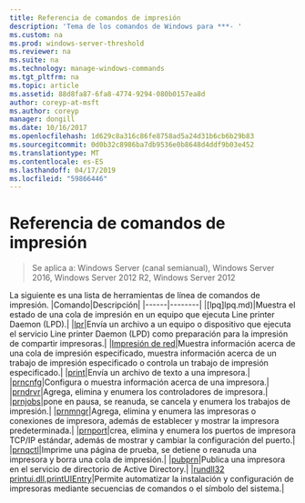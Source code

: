 ```yaml
---
title: Referencia de comandos de impresión
description: 'Tema de los comandos de Windows para ***- '
ms.custom: na
ms.prod: windows-server-threshold
ms.reviewer: na
ms.suite: na
ms.technology: manage-windows-commands
ms.tgt_pltfrm: na
ms.topic: article
ms.assetid: 88d8fa87-6fa8-4774-9294-080b0157ea8d
author: coreyp-at-msft
ms.author: coreyp
manager: dongill
ms.date: 10/16/2017
ms.openlocfilehash: 1d629c8a316c86fe8758ad5a24d31b6cb6b29b83
ms.sourcegitcommit: 0d0b32c8986ba7db9536e0b8648d4ddf9b03e452
ms.translationtype: MT
ms.contentlocale: es-ES
ms.lasthandoff: 04/17/2019
ms.locfileid: "59866446"
---
```

# <a name="print-command-reference"></a>Referencia de comandos de impresión

>Se aplica a: Windows Server (canal semianual), Windows Server 2016, Windows Server 2012 R2, Windows Server 2012

La siguiente es una lista de herramientas de línea de comandos de impresión.
|Comando|Descripción|
|------|--------|
|[lpq]lpq.md)|Muestra el estado de una cola de impresión en un equipo que ejecuta Line printer Daemon (LPD).|
|[lpr](lpr.md)|Envía un archivo a un equipo o dispositivo que ejecuta el servicio Line printer Daemon (LPD) como preparación para la impresión de compartir impresoras.|
|[Impresión de red](net-print.md)|Muestra información acerca de una cola de impresión especificado, muestra información acerca de un trabajo de impresión especificado o controla un trabajo de impresión especificado.|
|[print](print.md)|Envía un archivo de texto a una impresora.|
|[prncnfg](prncnfg.md)|Configura o muestra información acerca de una impresora.|
|[prndrvr](prndrvr.md)|Agrega, elimina y enumera los controladores de impresora.|
|[prnjobs](prnjobs.md)|pone en pausa, se reanuda, se cancela y enumera los trabajos de impresión.|
|[prnmngr](prnmngr.md)|Agrega, elimina y enumera las impresoras o conexiones de impresora, además de establecer y mostrar la impresora predeterminada.|
|[prnport](prnport.md)|crea, elimina y enumera los puertos de impresora TCP/IP estándar, además de mostrar y cambiar la configuración del puerto.|
|[prnqctl](prnqctl.md)|Imprime una página de prueba, se detiene o reanuda una impresora y borra una cola de impresión.|
|[pubprn](pubprn.md)|Publica una impresora en el servicio de directorio de Active Directory.|
|[rundll32 printui.dll,printUIEntry](rundll32-printui.md)|Permite automatizar la instalación y configuración de impresoras mediante secuencias de comandos o el símbolo del sistema.|
